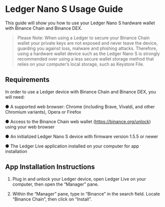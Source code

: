 # Ledger Nano S Usage Guide

This guide will show you how to use your Ledger Nano S hardware wallet with Binance Chain and Binance DEX. 

> Please Note: When using a Ledger to secure your Binance Chain wallet your private keys are not exposed and never leave the device, guarding you against loss, malware and phishing attacks. Therefore, using a hardware wallet device such as the Ledger Nano S is strongly recommended over using a less secure wallet storage method that relies on your computer’s local storage, such as Keystore File.

## Requirements

In order to use a Ledger device with Binance Chain and Binance DEX, you will need:

● A supported web browser: Chrome (including Brave, Vivaldi, and other Chromium variants), Opera or Firefox

● Access to the Binance Chain web wallet (https://binance.org/unlock) using your web browser

● An initialized Ledger Nano S device with firmware version 1.5.5 or newer

● The Ledger Live application installed on your computer for app installation

## App Installation Instructions

1) Plug in and unlock your Ledger device, open Ledger Live on your computer, then open the “Manager” pane.



2) Within the “Manager” pane, type in “Binance” in the search field. Locate “Binance Chain”, then click on “Install”.